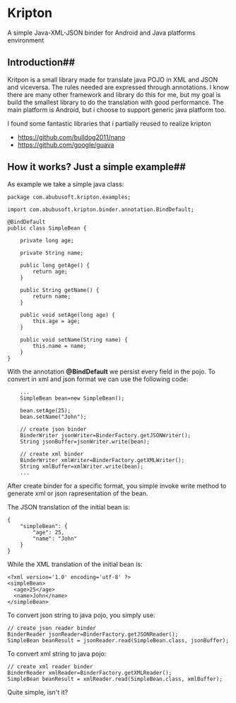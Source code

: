 # Kripton
A simple Java-XML-JSON binder for Android and Java platforms environment


## Introduction##
Kritpon is a small library made for translate java POJO in XML and JSON and viceversa. The rules needed are expressed through annotations. I know there are many other framework and library do this for me, but my goal is build the smallest library to do the translation with good performance. The main platform is Android, but i choose to support generic java platform too.

I found some fantastic libraries that i partially reused to realize kripton

 - https://github.com/bulldog2011/nano
 - https://github.com/google/guava


## How it works? Just a simple example##
As example we take a simple java class:

    package com.abubusoft.kripton.examples;

    import com.abubusoft.kripton.binder.annotation.BindDefault;

    @BindDefault
    public class SimpleBean {
    
    	private long age;
    
    	private String name;
    
    	public long getAge() {
    		return age;
    	}
    
    	public String getName() {
    		return name;
    	}
    
    	public void setAge(long age) {
    		this.age = age;
    	}
    
    	public void setName(String name) {
    		this.name = name;
    	}
    }

With the annotation **@BindDefault** we persist every field in the pojo.  To convert in xml and json format we can use the following code:

        ...
        SimpleBean bean=new SimpleBean();
		
		bean.setAge(25);
		bean.setName("John");
		
		// create json binder
		BinderWriter jsonWriter=BinderFactory.getJSONWriter();
		String jsonBuffer=jsonWriter.write(bean);
		
		// create xml binder
		BinderWriter xmlWriter=BinderFactory.getXMLWriter();
		String xmlBuffer=xmlWriter.write(bean);
		...

After create binder for a specific format, you simple invoke write method to generate xml or json rapresentation of the bean.

The JSON translation of the initial bean is:

    {
        "simpleBean": {
            "age": 25,
            "name": "John"
        }
    }
 
While the XML translation of the initial bean is:

    <?xml version='1.0' encoding='utf-8' ?>
    <simpleBean>
      <age>25</age>
      <name>John</name>
    </simpleBean>

To convert json string to java pojo, you simply use:
   
    // create json reader binder
    BinderReader jsonReader=BinderFactory.getJSONReader();
    SimpleBean beanResult = jsonReader.read(SimpleBean.class, jsonBuffer);

To convert xml string to java pojo:

    // create xml reader binder
    BinderReader xmlReader=BinderFactory.getXMLReader();
    SimpleBean beanResult = xmlReader.read(SimpleBean.class, xmlBuffer);

Quite simple, isn't it?
